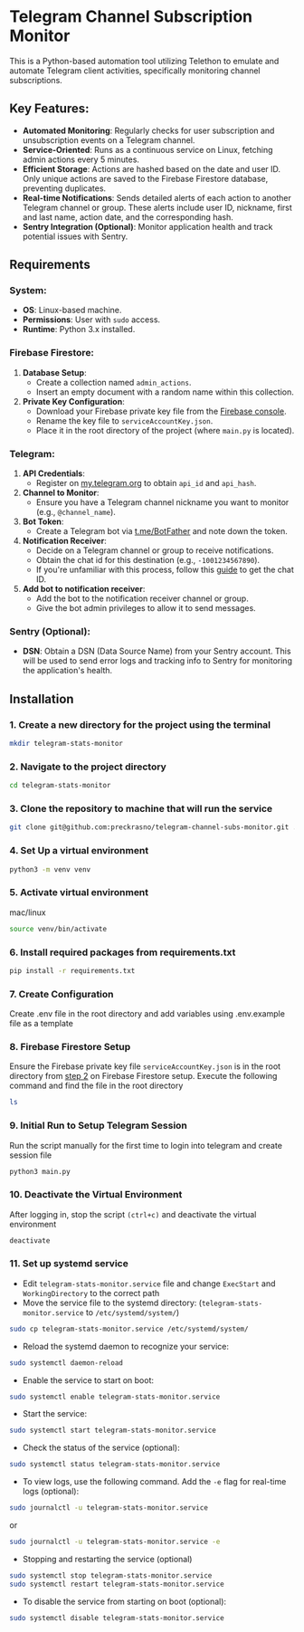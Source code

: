 # Telegram Channel Subscription Monitor

This is a Python-based automation tool utilizing Telethon to emulate and automate Telegram client activities, specifically monitoring channel subscriptions.

## Key Features:

- **Automated Monitoring**: Regularly checks for user subscription and unsubscription events on a Telegram channel.
- **Service-Oriented**: Runs as a continuous service on Linux, fetching admin actions every 5 minutes.
- **Efficient Storage**: Actions are hashed based on the date and user ID. Only unique actions are saved to the Firebase Firestore database, preventing duplicates.
- **Real-time Notifications**: Sends detailed alerts of each action to another Telegram channel or group. These alerts include user ID, nickname, first and last name, action date, and the corresponding hash.
- **Sentry Integration (Optional)**: Monitor application health and track potential issues with Sentry. 

## Requirements

### System:
- **OS**: Linux-based machine.
- **Permissions**: User with `sudo` access.
- **Runtime**: Python 3.x installed.

### Firebase Firestore:
1. **Database Setup**: 
    - Create a collection named `admin_actions`.
    - Insert an empty document with a random name within this collection.
2. **Private Key Configuration**: 
    - Download your Firebase private key file from the [Firebase console](https://console.firebase.google.com/).
    - Rename the key file to `serviceAccountKey.json`.
    - Place it in the root directory of the project (where `main.py` is located).

### Telegram:
1. **API Credentials**: 
    - Register on [my.telegram.org](https://my.telegram.org/) to obtain `api_id` and `api_hash`.
2. **Channel to Monitor**: 
    - Ensure you have a Telegram channel nickname you want to monitor (e.g., `@channel_name`).
3. **Bot Token**: 
    - Create a Telegram bot via [t.me/BotFather](https://t.me/BotFather) and note down the token.
4. **Notification Receiver**: 
    - Decide on a Telegram channel or group to receive notifications.
    - Obtain the chat id for this destination (e.g., `-1001234567890`). 
    - If you're unfamiliar with this process, follow this [guide](https://gist.github.com/mraaroncruz/e76d19f7d61d59419002db54030ebe35) to get the chat ID.
5. **Add bot to notification receiver**: 
    - Add the bot to the notification receiver channel or group.
    - Give the bot admin privileges to allow it to send messages.

### Sentry (Optional):
- **DSN**: Obtain a DSN (Data Source Name) from your Sentry account. This will be used to send error logs and tracking info to Sentry for monitoring the application's health.


## Installation

### 1. Create a new directory for the project using the terminal
```bash
mkdir telegram-stats-monitor
```

### 2. Navigate to the project directory
```bash
cd telegram-stats-monitor
```

### 3. Clone the repository to machine that will run the service
```bash
git clone git@github.com:preckrasno/telegram-channel-subs-monitor.git .
```

### 4. Set Up a virtual environment
```bash
python3 -m venv venv
```

### 5. Activate virtual environment
mac/linux
```bash
source venv/bin/activate
```

### 6. Install required packages from requirements.txt
```bash
pip install -r requirements.txt
```

### 7. Create Configuration
Create .env file in the root directory and add variables using .env.example file as a template

### 8. Firebase Firestore Setup
Ensure the Firebase private key file `serviceAccountKey.json` is in the root directory from [step 2](#firebase-firestore) on Firebase Firestore setup. Execute the following command and find the file in the root directory
```bash
ls
```

### 9. Initial Run to Setup Telegram Session
Run the script manually for the first time to login into telegram and create session file
```bash
python3 main.py
```

### 10. Deactivate the Virtual Environment
After logging in, stop the script `(ctrl+c)` and deactivate the virtual environment
```bash
deactivate
```

### 11. Set up systemd service
- Edit `telegram-stats-monitor.service` file and change `ExecStart` and `WorkingDirectory` to the correct path
- Move the service file to the systemd directory:
 (`telegram-stats-monitor.service` to `/etc/systemd/system/`)
```bash
sudo cp telegram-stats-monitor.service /etc/systemd/system/
```
- Reload the systemd daemon to recognize your service:
```bash
sudo systemctl daemon-reload
```
- Enable the service to start on boot:
```bash
sudo systemctl enable telegram-stats-monitor.service
```
- Start the service:
```bash
sudo systemctl start telegram-stats-monitor.service
```
- Check the status of the service (optional):
```bash
sudo systemctl status telegram-stats-monitor.service
```
- To view logs, use the following command. Add the `-e` flag for real-time logs (optional):
```bash
sudo journalctl -u telegram-stats-monitor.service
```
or 
```bash
sudo journalctl -u telegram-stats-monitor.service -e
```
- Stopping and restarting the service (optional)
```bash
sudo systemctl stop telegram-stats-monitor.service
sudo systemctl restart telegram-stats-monitor.service
```
- To disable the service from starting on boot (optional):
```bash
sudo systemctl disable telegram-stats-monitor.service
```